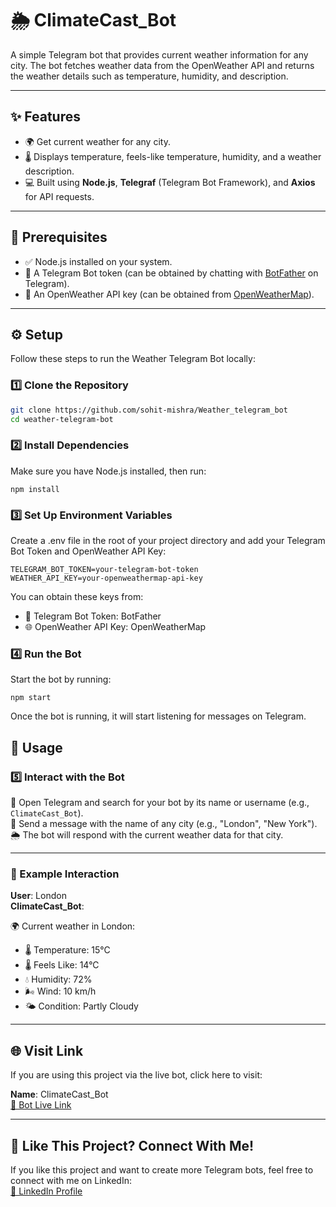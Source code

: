 # 🌦️ ClimateCast_Bot

A simple Telegram bot that provides current weather information for any city. The bot fetches weather data from the OpenWeather API and returns the weather details such as temperature, humidity, and description.

---

## ✨ Features

- 🌍 Get current weather for any city.
- 🌡️ Displays temperature, feels-like temperature, humidity, and a weather description.
- 💻 Built using **Node.js**, **Telegraf** (Telegram Bot Framework), and **Axios** for API requests.

---

## 🔧 Prerequisites

- ✅ Node.js installed on your system.
- 🤖 A Telegram Bot token (can be obtained by chatting with [BotFather](https://core.telegram.org/bots#botfather) on Telegram).
- 🔑 An OpenWeather API key (can be obtained from [OpenWeatherMap](https://openweathermap.org/api)).

---

## ⚙️ Setup

Follow these steps to run the Weather Telegram Bot locally:

### 1️⃣ Clone the Repository

```bash
git clone https://github.com/sohit-mishra/Weather_telegram_bot
cd weather-telegram-bot
```

### 2️⃣ Install Dependencies
Make sure you have Node.js installed, then run:

```
npm install
```

### 3️⃣ Set Up Environment Variables

Create a .env file in the root of your project directory and add your Telegram Bot Token and OpenWeather API Key:

```
TELEGRAM_BOT_TOKEN=your-telegram-bot-token
WEATHER_API_KEY=your-openweathermap-api-key
```

You can obtain these keys from:

- 🤖 Telegram Bot Token: BotFather
- 🌐 OpenWeather API Key: OpenWeatherMap

### 4️⃣ Run the Bot
Start the bot by running:
```
npm start
```
Once the bot is running, it will start listening for messages on Telegram.



## 💬 Usage

### 5️⃣ Interact with the Bot

🔎 Open Telegram and search for your bot by its name or username (e.g., `ClimateCast_Bot`).  
📩 Send a message with the name of any city (e.g., "London", "New York").  
🌦️ The bot will respond with the current weather data for that city.

---

### 🌟 Example Interaction

**User**: London  
**ClimateCast_Bot**:  

🌍 Current weather in London:  
- 🌡️ Temperature: 15°C  
- 🌡️ Feels Like: 14°C  
- 💧 Humidity: 72%  
- 🌬️ Wind: 10 km/h  
- 🌤️ Condition: Partly Cloudy  

---

## 🌐 Visit Link

If you are using this project via the live bot, click here to visit:  

**Name**: ClimateCast_Bot  
[🤖 Bot Live Link](https://web.telegram.org/k/#@ClimateCast_Bot)  

---

## 🤝 Like This Project? Connect With Me!

If you like this project and want to create more Telegram bots, feel free to connect with me on LinkedIn:  
[🔗 LinkedIn Profile](https://www.linkedin.com/in/sohitmishra/)
